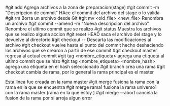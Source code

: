 #git add <file>
Agrega archivos a la zona de preparacion(stage)
#git commit -m "Descripcion de commit"
HAce el commit del archivo del stage o lo valida
#git rm <file>
Borra un archivo desde Git
#git mv <old_file> <new_file>
Renombra un archivo
#git commit --amend -m "Nueva descripcion del archivo"
Renombre el ultimo commit que se realizo
#git status
Muestra los archivos que se realizo alguna accion
#git reset HEAD <file>
saca el archivo del stage y lo devuelve al directorio
#git checkout -- <file>
Descarta las modificaciones al archivo
#git checkout <hash del commit>
vuelve hasta el punto del commit hecho deshaciendo los archivos que se crearon a partir de ese commit
#git checkout master
regresa al actual commit 
#git tag <nombre_etiqueta>
agrega una etiqueta al ultimo commit que se hizo
#git tag <nombre_etiqueta> <nombre_hash>
agrega una etiqueta en el hash seleccionado
#git branch <nombre>
crea una rama 
#git checkout <rama>
cambia de rama, por lo general la rama principal es el master 

Esta linea fue creada en la rama master
#git merge <rama>
fusiona la rama con la rama en la que se encuentra
#git merge rama1
fusiona la rama universo1 con la rama master (rama en la que estoy )
#git merge --abort
cancela la fusion de la rama por si arroja algun error